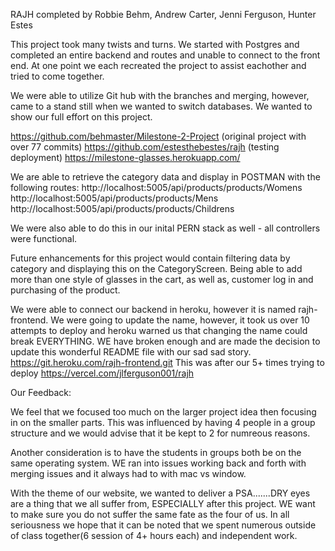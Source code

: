 RAJH  completed by Robbie Behm, Andrew Carter, Jenni Ferguson, Hunter Estes


This project took many twists and turns.  We started with Postgres and completed an entire backend and routes and unable to connect to the front end. At one point we each recreated the project to assist eachother and tried to come together. 

We were able to utilize Git hub with the branches and merging, however, came to a stand still when we wanted to switch databases.  We wanted to show our full effort on this project.

https://github.com/behmaster/Milestone-2-Project (original project with over 77 commits)
https://github.com/estesthebestes/rajh (testing deployment) https://milestone-glasses.herokuapp.com/


We are able to retrieve the category data and display in POSTMAN with the following routes:
http://localhost:5005/api/products/products/Womens
http://localhost:5005/api/products/products/Mens
http://localhost:5005/api/products/products/Childrens

We were also able to do this in our inital PERN stack as well - all controllers were functional.


Future enhancements for this project would contain filtering data by category and displaying this on the CategoryScreen.  Being able to add more than one style of glasses in the cart, as well as, customer log in and purchasing of the product.

We were able to connect our backend in heroku, however it is named rajh-frontend.  We were going to update the name, however, it took us over 10 attempts to deploy and heroku warned us that changing the name could break EVERYTHING.  WE have broken enough and are made the decision to update this wonderful README file with our sad sad story.  
https://git.heroku.com/rajh-frontend.git    This was after our 5+ times trying to deploy https://vercel.com/jlferguson001/rajh


Our Feedback:  

We feel that we focused too much on the larger project idea then focusing in on the smaller parts.  This was influenced by having 4 people in a group structure and we would advise that it be kept to 2 for numreous reasons.

Another consideration is to have the students in groups both be on the same operating system.  WE ran into issues working back and forth with merging issues and it always had to with mac vs window.
  
With the theme of our website, we wanted to deliver a PSA.......DRY eyes are a thing that we all suffer from, ESPECIALLY after this project.  WE want to make sure you do not suffer the same fate as the four of us.  In all seriousness we hope that it can be noted that we spent numerous outside of class together(6 session of 4+ hours each) and independent work.